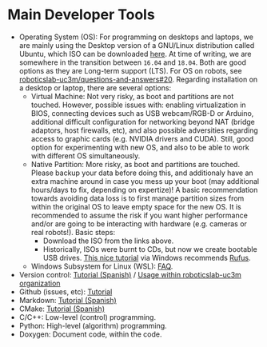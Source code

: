 # Main Developer Tools

- Operating System (OS): For programming on desktops and laptops, we are mainly using the Desktop version of a GNU/Linux distribution called Ubuntu, which ISO can be downloaded [here](https://www.ubuntu.com/download/desktop). At time of writing, we are somewhere in the transition between `16.04` and `18.04`. Both are good options as they are Long-term support (LTS). For OS on robots, see [roboticslab-uc3m/questions-and-answers#20](https://github.com/roboticslab-uc3m/questions-and-answers/issues/20). Regarding installation on a desktop or laptop, there are several options:
   - Virtual Machine: Not very risky, as boot and partitions are not touched. However, possible issues with: enabling virtualization in BIOS, connecting devices such as USB webcam/RGB-D or Arduino, additional difficult configuration for networking beyond NAT (bridge adaptors, host firewalls, etc), and also possible adversities regarding access to graphic cards (e.g. NVIDIA drivers and CUDA). Still, good option for experimenting with new OS, and also to be able to work with different OS simultaneously.
   - Native Partition: More risky, as boot and partitions are touched. Please backup your data before doing this, and additionaly have an extra machine around in case you mess up your boot (may additional hours/days to fix, depending on expertize)! A basic recommendation towards avoiding data loss is to first manage partition sizes from within the original OS to leave empty space for the new OS. It is recommended to assume the risk if you want higher performance and/or are going to be interacting with hardware (e.g. cameras or real robots!). Basic steps:
      - Download the ISO from the links above.
      - Historically, ISOs were burnt to CDs, but now we create bootable USB drives. [This nice tutorial](https://tutorials.ubuntu.com/tutorial/tutorial-create-a-usb-stick-on-windows) via Windows recommends [Rufus](http://rufus.akeo.ie/).
   - Windows Subsystem for Linux (WSL): [FAQ](https://docs.microsoft.com/en-us/windows/wsl/faq).
- Version control: [Tutorial (Spanish)](https://asrob-uc3m.gitbooks.io/tutoriales/content/software/version-control/) / [Usage within roboticslab-uc3m organization](version-control.md)
- Github (issues, etc): [Tutorial](https://david-estevez.gitbooks.io/the-git-the-bad-and-the-ugly/content/)
- Markdown: [Tutorial (Spanish)](https://asrob-uc3m.gitbooks.io/tutoriales/content/writing/markdown.html)
- CMake: [Tutorial (Spanish)](https://asrob-uc3m.gitbooks.io/tutoriales/content/software/programming/cmake.html)
- C/C++: Low-level (control) programming.
- Python: High-level (algorithm) programming.
- Doxygen: Document code, within the code.
